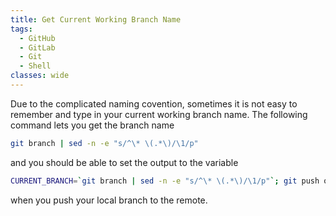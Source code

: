 ```yaml
---
title: Get Current Working Branch Name
tags:
  - GitHub
  - GitLab
  - Git
  - Shell
classes: wide
---
```


Due to the complicated naming covention, sometimes it is not easy to remember and type in your current working branch name. The following command lets you get the branch name

```bash
git branch | sed -n -e "s/^\* \(.*\)/\1/p"
```

and you should be able to set the output to the variable

```bash
CURRENT_BRANCH=`git branch | sed -n -e "s/^\* \(.*\)/\1/p"`; git push origin $CURRENT_BRANCH
```

when you push your local branch to the remote.
